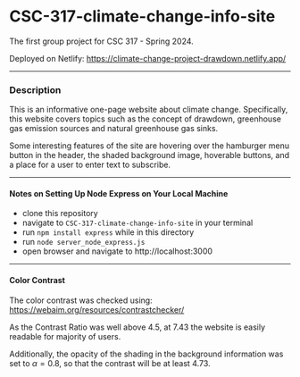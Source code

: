 # CSC-317-climate-change-info-site
The first group project for CSC 317 - Spring 2024. 

Deployed on Netlify:
https://climate-change-project-drawdown.netlify.app/

---

### Description

This is an informative one-page website about climate change. Specifically, this website covers topics such as the concept of drawdown, greenhouse gas emission sources and natural greenhouse gas sinks.

Some interesting features of the site are hovering over the hamburger menu button in the header, the shaded background image, hoverable buttons, and a place for a user to enter text to subscribe.

---

#### Notes on Setting Up Node Express on Your Local Machine

- clone this repository 
- navigate to `CSC-317-climate-change-info-site` in your terminal
- run `npm install express` while in this directory
- run `node server_node_express.js`
- open browser and navigate to http://localhost:3000

--- 

#### Color Contrast

The color contrast was checked using: 
https://webaim.org/resources/contrastchecker/

As the Contrast Ratio was well above $4.5$, at 7.43 the website is easily readable for majority of users. 

Additionally, the opacity of the shading in the background information was set to $\alpha = 0.8$, 
so that the contrast will be at least $4.73$. 

